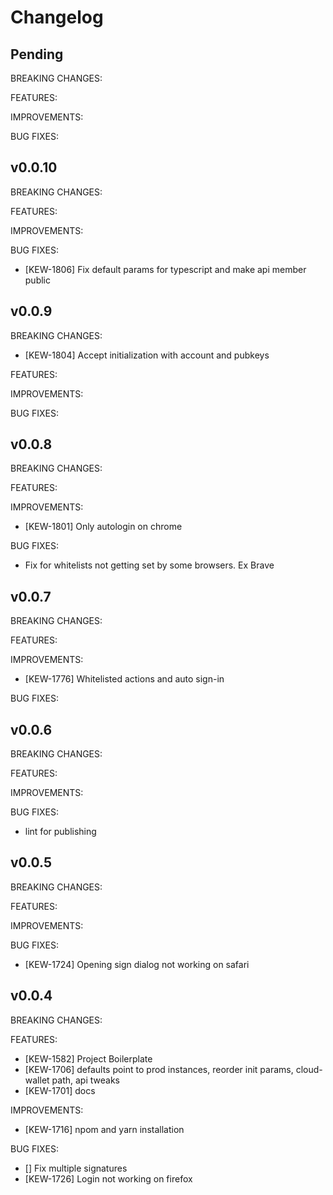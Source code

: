 # Changelog

## Pending

BREAKING CHANGES:

FEATURES:

IMPROVEMENTS:

BUG FIXES:

## v0.0.10

BREAKING CHANGES:

FEATURES:

IMPROVEMENTS:

BUG FIXES:
- [KEW-1806] Fix default params for typescript and make api member public

## v0.0.9

BREAKING CHANGES:
- [KEW-1804] Accept initialization with account and pubkeys

FEATURES:

IMPROVEMENTS:

BUG FIXES:

## v0.0.8

BREAKING CHANGES:

FEATURES:

IMPROVEMENTS:
- [KEW-1801] Only autologin on chrome

BUG FIXES:
- Fix for whitelists not getting set by some browsers. Ex Brave

## v0.0.7

BREAKING CHANGES:

FEATURES:

IMPROVEMENTS:
- [KEW-1776] Whitelisted actions and auto sign-in

BUG FIXES:

## v0.0.6

BREAKING CHANGES:

FEATURES:

IMPROVEMENTS:

BUG FIXES:
- lint for publishing

## v0.0.5

BREAKING CHANGES:

FEATURES:

IMPROVEMENTS:

BUG FIXES:
- [KEW-1724] Opening sign dialog not working on safari

## v0.0.4

BREAKING CHANGES:

FEATURES:
- [KEW-1582] Project Boilerplate
- [KEW-1706] defaults point to prod instances, reorder init params, cloud-wallet path, api tweaks
- [KEW-1701] docs

IMPROVEMENTS:
- [KEW-1716] npom and yarn installation

BUG FIXES:
- [] Fix multiple signatures
- [KEW-1726] Login not working on firefox